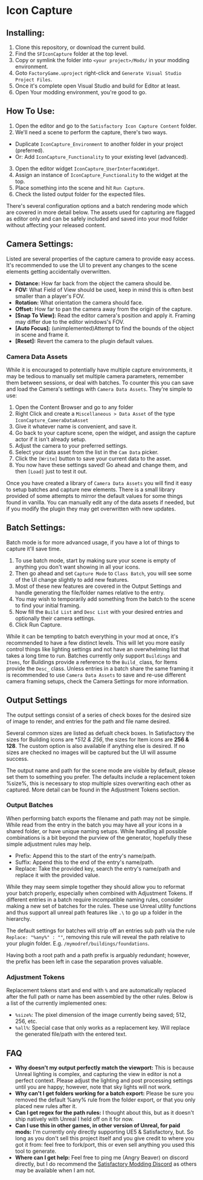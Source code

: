 # Icon Capture

## Installing:
1. Clone this repository, or download the current build.
2. Find the `SFIconCapture` folder at the top level.
3. Copy or symlink the folder into `<your project>/Mods/` in your modding environment.
4. Goto `FactoryGame.uproject` right-click and `Generate Visual Studio Project Files`.
5. Once it's complete open Visual Studio and build for Editor at least.
6. Open Your modding environment, you're good to go.


## How To Use:
1. Open the editor and go to the `Satisfactory Icon Capture Content` folder.
2. We'll need a scene to perform the capture, there's two ways.
  * Duplicate `IconCapture_Environment` to another folder in your project (preferred).
  * Or: Add `IconCapture_Functionality` to your existing level (advanced).
3. Open the editor widget `IconCapture_UserInterfaceWidget`.
4. Assign an instance of `IconCapture_Functionality` to the widget at the top.
5. Place something into the scene and hit `Run Capture`.
6. Check the listed output folder for the expected files.

There's several configuration options and a batch rendering mode which are covered in more detail below.
The assets used for capturing are flagged as editor only and can be safely included and saved into your mod folder without affecting your released content.

## Camera Settings:
Listed are several properties of the capture camera to provide easy access. It's recommended to use the UI to prevent any changes to the scene elements getting accidentally overwritten.

* **Distance:** How far back from the object the camera should be.
* **FOV:** What Field of View should be used, keep in mind this is often best smaller than a player's FOV.
* **Rotation:** What orientation the camera should face.
* **Offset:** How far to pan the camera away from the origin of the capture.
* **[Snap To View]:** Read the editor camera's position and apply it. Framing may differ due to the editor windows's FOV.
* **[Auto Focus]:** (unimplemented)Attempt to find the bounds of the object in scene and frame it.
* **[Reset]:** Revert the camera to the plugin default values.

### Camera Data Assets
While it is encouraged to potentially have multiple capture environments, it may be tedious to manually set multiple camera parameters, remember them between sessions, or deal with batches.
To counter this you can save and load the Camera's settings with `Camera Data Assets`. They're simple to use:

1. Open the Content Browser and go to any folder
2. Right Click and create a `Miscellaneous > Data Asset` of the type `IconCapture_CameraDataAsset`
3. Give it whatever name is convenient, and save it.
4. Go back to your capture scene, open the widget, and assign the capture actor if it isn't already setup.
5. Adjust the camera to your preferred settings.
6. Select your data asset from the list in the `Cam Data` picker.
7. Click the `[Write]` button to save your current data to the asset.
8. You now have these settings saved! Go ahead and change them, and then `[Load]` just to test it out.

Once you have created a library of `Camera Data Assets` you will find it easy to setup batches and capture new elements.
There is a small library provided of some attempts to mirror the default values for some things found in vanilla.
You can manually edit any of the data assets if needed, but if you modify the plugin they may get overwritten with new updates.

## Batch Settings:
Batch mode is for more advanced usage, if you have a lot of things to capture it'll save time.

1. To use batch mode, start by making sure your scene is empty of anything you don't want showing in all your icons.
2. Then go ahead and set `Capture Mode` to `Class Batch`, you will see some of the UI change slightly to add new features.
3. Most of these new features are covered in the Output Settings and handle generating the file/folder names relative to the entry.
4. You may wish to temporarily add something from the batch to the scene to find your initial framing.
5. Now fill the `Build List` and `Desc List` with your desired entries and optionally their camera settings.
6. Click Run Capture.

While it can be tempting to batch everything in your mod at once, it's recommended to have a few distinct levels.
This will let you more easily control things like lighting settings and not have an overwhelming list that takes a long time to run.
Batches currently only support `Buildings` and `Items`, for Buildings provide a reference to the `Build_` class, for Items provide the `Desc_` class.
Unless entries in a batch share the same framing it is recommended to use `Camera Data Assets` to save and re-use different camera framing setups, check the Camera Settings for more information.

## Output Settings
The output settings consist of a series of check boxes for the desired size of image to render, and entries for the path and file name desired.

Several common sizes are listed as defualt check boxes. In Satisfactory the sizes for Building icons are **512 & 256*, the sizes for Item icons are **256 & 128**.
The custom option is also available if anything else is desired.
If no sizes are checked no images will be captured but the UI will assume success.

The output name and path for the scene mode are visible by default, please set them to something you prefer.
The defaults include a replacement token %size%, this is necessary to stop multiple sizes overwriting each other as captured.
More detail can be found in the Adjustment Tokens section.

### Output Batches
When performing batch exports the filename and path may not be simple. While read from the entry in the batch you may have all your icons in a shared folder, or have unique naming setups.
While handling all possible combinations is a bit beyond the purview of the generator, hopefully these simple adjustment rules may help.

* Prefix: Append this to the start of the entry's name/path.
* Suffix: Append this to the end of the entry's name/path.
* Replace: Take the provided key, search the entry's name/path and replace it with the provided value.

While they may seem simple together they should allow you to reformat your batch properly, especially when combined with Adjustment Tokens.
If different entries in a batch require incompatible naming rules, consider making a new set of batches for the rules.
These use Unreal utility functions and thus support all unreal path features like `.\` to go up a folder in the hierarchy.

The default settings for batches will strip off an entries sub path via the rule `Replace: "%any%" : ""`, removing this rule will reveal the path relative to your plugin folder. E.g. `/mymodref/buildings/foundations`.

Having both a root path and a path prefix is arguably redundant; however, the prefix has been left in case the separation proves valuable.

### Adjustment Tokens
Replacement tokens start and end with `%` and are automatically replaced after the full path or name has been assembled by the other rules.
Below is a list of the currently implemented ones:

* `%size%`: The pixel dimension of the image currently being saved; 512, 256, etc.
* `%all%`: Special case that only works as a replacement key. Will replace the generated file/path with the entered text.

## FAQ
* **Why doesn't my output perfectly match the viewport:** This is because Unreal lighting is complex, and capturing the view in editor is not a perfect context. Please adjust the lighting and post processing settings until you are happy; however, note that sky lights will not work.
* **Why can't I get folders working for a batch export:** Please be sure you removed the default %any% rule from the folder export, or that you only placed new rules after it.
* **Can I get regex for the path rules:** I thought about this, but as it doesn't ship natively with Unreal I held off on it for now.
* **Can I use this in other games, in other version of Unreal, for paid mods:** I'm currently only directly supporting UE5 & Satisfactory, but. So long as you don't sell this project itself and you give credit to where you got it from: feel free to fork/port, this or even sell anything you used this tool to generate.
* **Where can I get help:** Feel free to ping me (Angry Beaver) on discord directly, but I do recommend the [Satisfactory Modding Discord](https://discord.gg/WuUnswMNYN) as others may be available when I am not.
